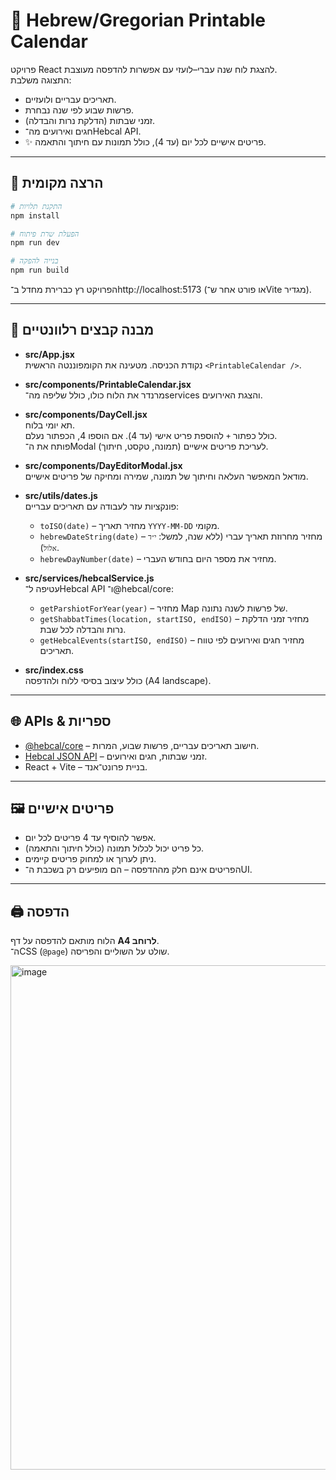 # 📅 Hebrew/Gregorian Printable Calendar

פרויקט React להצגת לוח שנה עברי–לועזי עם אפשרות להדפסה מעוצבת.  
התצוגה משלבת:
- תאריכים עבריים ולועזיים.
- פרשות שבוע לפי שנה נבחרת.
- זמני שבתות (הדלקת נרות והבדלה).
- חגים ואירועים מה־Hebcal API.
- ✨ פריטים אישיים לכל יום (עד 4), כולל תמונות עם חיתוך והתאמה.

---

## 🚀 הרצה מקומית

```bash
# התקנת תלויות
npm install

# הפעלת שרת פיתוח
npm run dev

# בנייה להפקה
npm run build
```

הפרויקט רץ כברירת מחדל ב־http://localhost:5173 (או פורט אחר ש־Vite מגדיר).

---

## 📂 מבנה קבצים רלוונטיים

- **src/App.jsx**  
  נקודת הכניסה. מטעינה את הקומפוננטה הראשית `<PrintableCalendar />`.

- **src/components/PrintableCalendar.jsx**  
  מרנדר את הלוח כולו, כולל שליפה מה־services והצגת האירועים.

- **src/components/DayCell.jsx**  
  תא יומי בלוח.  
  כולל כפתור `+` להוספת פריט אישי (עד 4). אם הוספו 4, הכפתור נעלם.  
  פותח את ה־Modal לעריכת פריטים אישיים (תמונה, טקסט, חיתוך).

- **src/components/DayEditorModal.jsx**  
  מודאל המאפשר העלאה וחיתוך של תמונה, שמירה ומחיקה של פריטים אישיים.

- **src/utils/dates.js**  
  פונקציות עזר לעבודה עם תאריכים עבריים:
  - `toISO(date)` – מחזיר תאריך `YYYY-MM-DD` מקומי.
  - `hebrewDateString(date)` – מחזיר מחרוזת תאריך עברי (ללא שנה, למשל: `י״ד אלול`).
  - `hebrewDayNumber(date)` – מחזיר את מספר היום בחודש העברי.

- **src/services/hebcalService.js**  
  עטיפה ל־Hebcal API ו־@hebcal/core:
  - `getParshiotForYear(year)` – מחזיר Map של פרשות לשנה נתונה.
  - `getShabbatTimes(location, startISO, endISO)` – מחזיר זמני הדלקת נרות והבדלה לכל שבת.
  - `getHebcalEvents(startISO, endISO)` – מחזיר חגים ואירועים לפי טווח תאריכים.

- **src/index.css**  
  כולל עיצוב בסיסי ללוח ולהדפסה (A4 landscape).

---

## 🌐 APIs & ספריות

- [@hebcal/core](https://www.npmjs.com/package/@hebcal/core) – חישוב תאריכים עבריים, פרשות שבוע, המרות.
- [Hebcal JSON API](https://www.hebcal.com/home/219/hebcal-rest-api) – זמני שבתות, חגים ואירועים.
- React + Vite – בניית פרונט־אנד.

---

## 🖼️ פריטים אישיים

- אפשר להוסיף עד 4 פריטים לכל יום.  
- כל פריט יכול לכלול תמונה (כולל חיתוך והתאמה).  
- ניתן לערוך או למחוק פריטים קיימים.  
- הפריטים אינם חלק מההדפסה – הם מופיעים רק בשכבת ה־UI.

---

## 🖨️ הדפסה

הלוח מותאם להדפסה על דף **A4 לרוחב**.  
ה־CSS (`@page`) שולט על השוליים והפריסה.  


<img width="1784" height="807" alt="image" src="https://github.com/user-attachments/assets/07bda125-aee6-4c9c-b083-003313bbf269" />
